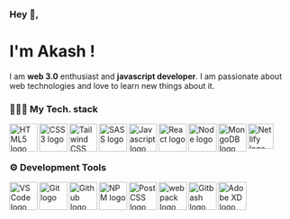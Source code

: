 ### Hey 👋,

# I'm Akash !

I am **web 3.0** enthusiast and **javascript developer**. I am passionate about web technologies and love to learn new things about it.

### 👩🏻‍💻 My Tech. stack

<img align="left" alt="HTML5 logo" width="50px"  src="https://cdn.icon-icons.com/icons2/1488/PNG/512/5352-html5_102567.png" />
<img align="left" alt="CSS3 logo" width="50px" src="https://upload.wikimedia.org/wikipedia/commons/thumb/7/70/Devicon-css3-plain.svg/1200px-Devicon-css3-plain.svg.png" />
<img align="left" alt="Tailwind CSS" width="50px" src="https://upload.wikimedia.org/wikipedia/commons/thumb/d/d5/Tailwind_CSS_Logo.svg/2048px-Tailwind_CSS_Logo.svg.png" />
<img align="left" alt="SASS logo" width="50px" src="https://img.icons8.com/color/344/sass.png" />
<img align="left" alt="Javascript logo" width="50px" src="https://img.icons8.com/color/344/javascript--v1.png" />
<img align="left" alt="React logo" width="50px" src="https://encrypted-tbn0.gstatic.com/images?q=tbn:ANd9GcQ5sfZORSHIqvqMrviTOvNUfz5KPp4zdbnVuamgVje_bW5xRr8IAqMoYBYCmCKL5GmBntA&usqp=CAU" />
<img align="left" alt="Node logo" width="50px" src="https://www.pngfind.com/pngs/m/683-6833893_node-js-logo-png-transparent-png.png" /> 
<img align="left" alt="MongoDB logo" width="50px" src="https://www.pngitem.com/pimgs/m/197-1973678_mongodb-icon-hd-png-download.png" />
<img alt="Netlify logo" width="45px" src="https://pbs.twimg.com/profile_images/1413544188411482112/61xGHyIi_400x400.jpg" />

### ⚙ Development Tools

<img align="left" alt="VS Code logo" width="50px" src="https://yt3.ggpht.com/_q52i8bUAEvcb7JR4e-eNTv23y2A_wg5sCz0NC0GrGtcw1CRMWJSOPVHUDh_bngD0q4gMvVeoA=s900-c-k-c0x00ffffff-no-rj" />
<img align="left" alt="Git logo" width="50px" src="https://iconape.com/wp-content/png_logo_vector/git-icon.png" />
<img align="left" alt="Github logo" width="50px" src="https://cdn4.iconfinder.com/data/icons/iconsimple-logotypes/512/github-512.png">
<img align="left" alt="NPM logo" width=50px" src="https://authy.com/wp-content/uploads/npm-logo.png" />
<img align="left" alt="PostCSS logo" width="50px" src="https://upload.wikimedia.org/wikipedia/commons/thumb/b/bc/PostCSS_Logo.svg/790px-PostCSS_Logo.svg.png">
<img align="left" alt="webpack logo" width="50px" src="https://webpack.js.org/icon-pwa-512x512.d3dae4189855b3a72ff9.png" />
<img align="left" alt="Gitbash logo" width="50px" src="https://seeklogo.com/images/G/git-bash-logo-B6475E8359-seeklogo.com.png" />
<img alt="Adobe XD logo" width="50px" src="https://upload.wikimedia.org/wikipedia/commons/thumb/c/c2/Adobe_XD_CC_icon.svg/1200px-Adobe_XD_CC_icon.svg.png" />
